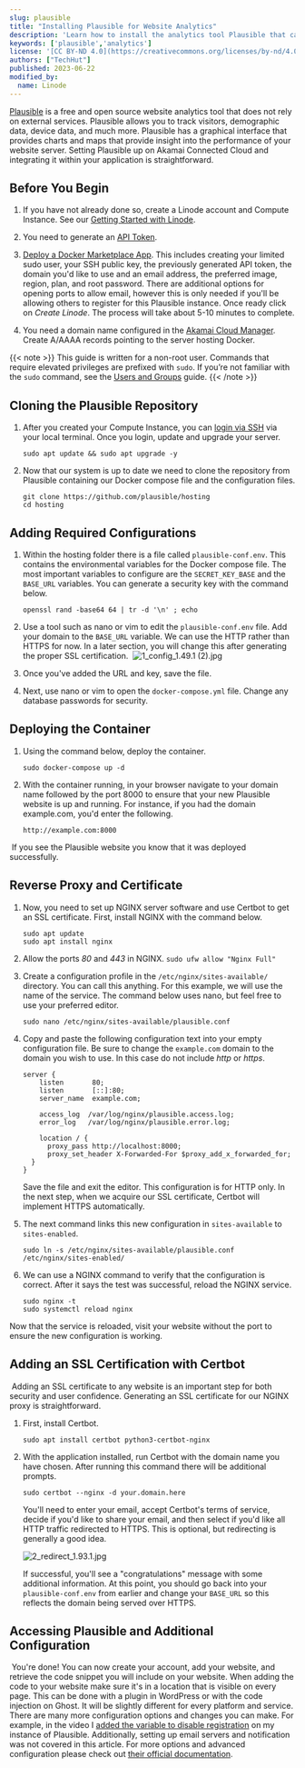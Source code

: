 ```yaml
---
slug: plausible
title: "Installing Plausible for Website Analytics"
description: 'Learn how to install the analytics tool Plausible that can use to help keep your website analytics private.'
keywords: ['plausible','analytics']
license: '[CC BY-ND 4.0](https://creativecommons.org/licenses/by-nd/4.0)'
authors: ["TechHut"]
published: 2023-06-22
modified_by:
  name: Linode
---
```


[Plausible](https://plausible.io/) is a free and open source website analytics tool that does not rely on external services. Plausible allows you to track visitors, demographic data, device data, and much more. Plausible has a graphical interface that provides charts and maps that provide insight into the performance of your website server. Setting Plausible up on Akamai Connected Cloud and integrating it within your application is straightforward.

## Before You Begin

1.  If you have not already done so, create a Linode account and Compute Instance. See our [Getting Started with Linode](/docs/guides/getting-started/).

1.  You need to generate an [API Token](https://www.linode.com/docs/products/tools/api/guides/manage-api-tokens/).

1.  [Deploy a Docker Marketplace App](/docs/products/tools/marketplace/guides/docker/). This includes creating your limited sudo user, your SSH public key, the previously generated API token, the domain you'd like to use and an email address, the preferred image, region, plan, and root password. There are additional options for opening ports to allow email, however this is only needed if you'll be allowing others to register for this Plausible instance. Once ready click on *Create Linode*. The process will take about 5-10 minutes to complete.

1.  You need a domain name configured in the [Akamai Cloud Manager](https://www.linode.com/docs/products/networking/dns-manager/get-started/). Create A/AAAA records pointing to the server hosting Docker.

{{< note >}}
This guide is written for a non-root user. Commands that require elevated privileges are prefixed with `sudo`. If you’re not familiar with the `sudo` command, see the [Users and Groups](/docs/tools-reference/linux-users-and-groups/) guide.
{{< /note >}}

## Cloning the Plausible Repository

1.  After you created your Compute Instance, you can [login via SSH](/docs/guides/connect-to-server-over-ssh/) via your local terminal. Once you login, update and upgrade your server.

    ```command
    sudo apt update && sudo apt upgrade -y
    ```

1.  Now that our system is up to date we need to clone the repository from Plausible containing our Docker compose file and the configuration files.

    ```command
    git clone https://github.com/plausible/hosting
    cd hosting
    ```

## Adding Required Configurations

1.  Within the hosting folder there is a file called `plausible-conf.env`. This contains the environmental variables for the Docker compose file. The most important variables to configure are the `SECRET_KEY_BASE` and the `BASE_URL` variables. You can generate a security key with the command below.
​
    ```
    openssl rand -base64 64 | tr -d '\n' ; echo
    ```

1.  Use a tool such as nano or vim to edit the `plausible-conf.env` file. Add your domain to the `BASE_URL` variable. We can use the HTTP rather than HTTPS for now. In a later section, you will change this after generating the proper SSL certification.
​
![1_config_1.49.1 (2).jpg](.attachments.31444/1_config_1.49.1%20%282%29.jpg)

1.  Once you've added the URL and key, save the file.

1.  Next, use nano or vim to open the `docker-compose.yml` file. Change any database passwords for security.
​
## Deploying the Container

1.  Using the command below, deploy the container.
​
    ```
    sudo docker-compose up -d
    ```

1.  With the container running, in your browser navigate to your domain name followed by the port 8000 to ensure that your new Plausible website is up and running. For instance, if you had the domain example.com, you'd enter the following.
​
    ```
    http://example.com:8000
    ```
​
    If you see the Plausible website you know that it was deployed successfully.

## Reverse Proxy and Certificate

1.  Now, you need to set up NGINX server software and use Certbot to get an SSL certificate. First, install NGINX with the command below.
​
    ```
    sudo apt update
    sudo apt install nginx
    ```

  1.  Allow the ports *80* and *443* in NGINX.
​
    ```
    sudo ufw allow "Nginx Full"
    ```

1.  Create a configuration profile in the `/etc/nginx/sites-available/` directory. You can call this anything. For this example, we will use the name of the service. The command below uses nano, but feel free to use your preferred editor.
​
    ```
    sudo nano /etc/nginx/sites-available/plausible.conf
    ```

1.  Copy and paste the following configuration text into your empty configuration file. Be sure to change the `example.com` domain to the domain you wish to use. In this case do not include *http* or *https*.
​
    ```code {lang=nginx}
    server {
        listen       80;
        listen       [::]:80;
        server_name  example.com;
    ​
        access_log  /var/log/nginx/plausible.access.log;
        error_log   /var/log/nginx/plausible.error.log;
    ​
        location / {
          proxy_pass http://localhost:8000;
          proxy_set_header X-Forwarded-For $proxy_add_x_forwarded_for;
      }
    }
    ```

    Save the file and exit the editor. This configuration is for HTTP only. In the next step, when we acquire our SSL certificate, Certbot will implement HTTPS automatically.

1.  The next command links this new configuration in `sites-available` to `sites-enabled`.
​
    ```
    sudo ln -s /etc/nginx/sites-available/plausible.conf /etc/nginx/sites-enabled/
    ```

1.  We can use a NGINX command to verify that the configuration is correct. After it says the test was successful, reload the NGINX service.

    ```
    sudo nginx -t
    sudo systemctl reload nginx
    ```

Now that the service is reloaded, visit your website without the port to ensure the new configuration is working.
​
## Adding an SSL Certification with Certbot
​
Adding an SSL certificate to any website is an important step for both security and user confidence. Generating an SSL certificate for our NGINX proxy is straightforward.

1.  First, install Certbot.
​
    ```
    sudo apt install certbot python3-certbot-nginx
    ```

1.  With the application installed, run Certbot with the domain name you have chosen. After running this command there will be additional prompts.

    ```
    sudo certbot --nginx -d your.domain.here
    ```

    You'll need to enter your email, accept Certbot's terms of service, decide if you'd like to share your email, and then select if you'd like all HTTP traffic redirected to HTTPS. This is optional, but redirecting is generally a good idea.

    ![2_redirect_1.93.1.jpg](.attachments.31444/2_redirect_1.93.1.jpg)

    If successful, you'll see a "congratulations" message with some additional information. At this point, you should go back into your `plausible-conf.env` from earlier and change your `BASE_URL` so this reflects the domain being served over HTTPS.
​
## Accessing Plausible and Additional Configuration
​
You're done! You can now create your account, add your website, and retrieve the code snippet you will include on your website. When adding the code to your website make sure it's in a location that is visible on every page. This can be done with a plugin in WordPress or with the code injection on Ghost. It will be slightly different for every platform and service.
​
There are many more configuration options and changes you can make. For example, in the video I [added the variable to disable registration](https://plausible.io/docs/self-hosting-configuration) on my instance of Plausible. Additionally, setting up email servers and notification was not covered in this article. For more options and advanced configuration please check out [their official documentation](https://plausible.io/docs/self-hosting).
